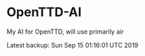 # OpenTTD-AI
My AI for OpenTTD, will use primarily air

Latest backup: Sun Sep 15 01:16:01 UTC 2019
